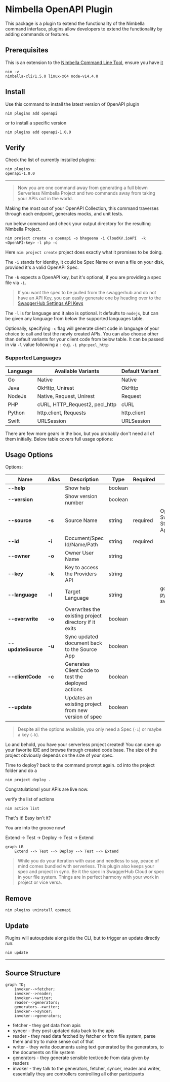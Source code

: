 # Nimbella OpenAPI Plugin

This package is a plugin to extend the functionality of the Nimbella command interface, plugins allow developers to extend the functionality by adding commands or features.

## Prerequisites

This is an extension to the [Nimbella Command Line Tool](https://github.com/nimbella/nimbella-cli), ensure you have [it](https://nimbella.io/downloads/nim/nim.html#install-nim-globally)

```
nim -v
nimbella-cli/1.5.0 linux-x64 node-v14.4.0

```

## Install

Use this command to install the latest version of OpenAPI plugin

```
nim plugins add openapi
```

or to install a specific version

```
nim plugins add openapi-1.0.0
```

## Verify

Check the list of currently installed plugins:

```
nim plugins
openapi-1.0.0
```

---

> Now you are one command away from generating a full blown Serverless Nimbella Project and two commands away from taking your APIs out in the world.

Making the most out of your OpenAPI Collection, this command traverses through each endpoint, generates mocks, and unit tests.

run below command and check your output directory for the resulting Nimbella Project.

```
nim project create -s openapi -o bhageena -i CloudKV.ioAPI  -k <OpenAPI-key> -l php -c
```

Here `nim project create` project does exactly what it promises to be doing.

The `-i` stands for identity, it could be Spec Name or even a file on your disk, provided it's a valid OpenAPI Spec.

The `-k` expects a OpenAPI key, but it's optional, if you are providing a spec file via `-i`.

> If you want the spec to be pulled from the swaggerhub and do not have an API Key, you can easily generate one by heading over to the [SwaggerHub Settings API Keys](https://app.swaggerhub.com/settings/apiKey)

The `-l` is for language and it also is optional. It defaults to `nodejs`, but can be given any language from below the supported languages table.

Optionally, specifying `-c` flag will generate client code in language of your choice to call and test the newly created APIs. You can also choose other than default variants for your client code from below table. It can be passed in via `-l` value following a `:` e.g. `-i php:pecl_http`

### Supported Languages

| Language | Available Variants             | Default Variant |
| -------- | ------------------------------ | --------------- |
| Go       | Native                         | Native          |
| Java     | OkHttp, Unirest                | OkHttp          |
| NodeJs   | Native, Request, Unirest       | Request         |
| PHP      | cURL, HTTP_Request2, pecl_http | cURL            |
| Python   | http.client, Requests          | http.client     |
| Swift    | URLSession                     | URLSession      |

There are few more gears in the box, but you probably don't need all of them initially.
Below table covers full usage options:

## Usage Options

Options:

| Name               | Alias  | Description                                           | Type    | Required | Choices                                | Default |
| ------------------ | ------ | ----------------------------------------------------- | ------- | -------- | -------------------------------------- | ------- |
| **--help**         |        | Show help                                             | boolean |          |                                        |
| **--version**      |        | Show version number                                   | boolean |          |                                        |
| **--source**       | **-s** | Source Name                                           | string  | required | OpenAPI, SwaggerHub, Stoplight, Apiary | OpenAPI |
| **--id**           | **-i** | Document/Spec Id/Name/Path                            | string  | required |                                        |
| **--owner**        | **-o** | Owner User Name                                       | string  |          |                                        |         |
| **--key**          | **-k** | Key to access the Providers API                       | string  |          |                                        |         |
| **--language**     | **-l** | Target Language                                       | string  |          | go, nodejs, python, java, swift, php   | nodejs  |
| **--overwrite**    | **-o** | Overwrites the existing project directory if it exits | boolean |          |                                        | false   |
| **--updateSource** | **-u** | Sync updated document back to the Source App          | boolean |          |                                        | false   |
| **--clientCode**   | **-c** | Generates Client Code to test the deployed actions    | boolean |          |                                        | true    |
| **--update**       |        | Updates an existing project from new version of spec  | boolean |          |                                        | false   |

> Despite all the options available, you only need a Spec (`-i`) or maybe a key (`-k`).

Lo and behold, you have your serverless project created! You can open up your favorite IDE and browse through created code base. The size of the project obviously depends on the size of your spec.

Time to deploy? back to the command prompt again.
cd into the project folder and do a

```
nim project deploy .
```

Congratulations! your APIs are live now.

verify the list of actions

```
nim action list
```

That's it! Easy isn't it?

You are into the groove now!

Extend -> Test -> Deploy -> Test -> Extend

```mermaid
graph LR
    Extend --> Test --> Deploy --> Test --> Extend
```

> While you do your iteration with ease and needless to say, peace of mind comes bundled with serverless. This plugin also keeps your spec and project in sync. Be it the spec in SwaggerHub Cloud or spec in your file system. Things are in perfect harmony with your work in project or vice versa.

## Remove

```
nim plugins uninstall openapi
```

## Update

Plugins will autoupdate alongside the CLI, but to trigger an update directly run:

```
nim update
```

---

## Source Structure

```mermaid
graph TD;
    invoker-->fetcher;
    invoker-->reader;
    invoker-->writer;
    reader-->generators;
    generators-->writer;
    invoker-->syncer;
    invoker-->generators;
```

- fetcher - they get data from apis
- syncer - they post updated data back to the apis
- reader - they read data fetched by fetcher or from file system, parse them and try to make sense out of that
- writer - they write documents using text generated by the generators, to the documents on file system
- generators - they generate sensible text/code from data given by readers
- invoker - they talk to the generators, fetcher, syncer, reader and writer, essentially they are controllers controlling all other participants
